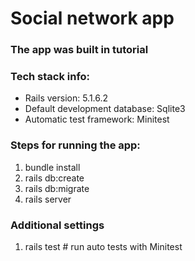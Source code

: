 # Social network app
### The app was built in tutorial

### Tech stack info:

* Rails version: 5.1.6.2
* Default development database: Sqlite3
* Automatic test framework: Minitest

### Steps for running the app:

1. bundle install
2. rails db:create
3. rails db:migrate
4. rails server

### Additional settings
1.	rails test # run auto tests with Minitest
